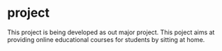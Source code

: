 # project
This project is being developed as out major project.
This poject aims at providing online educational courses for students by sitting at home.
